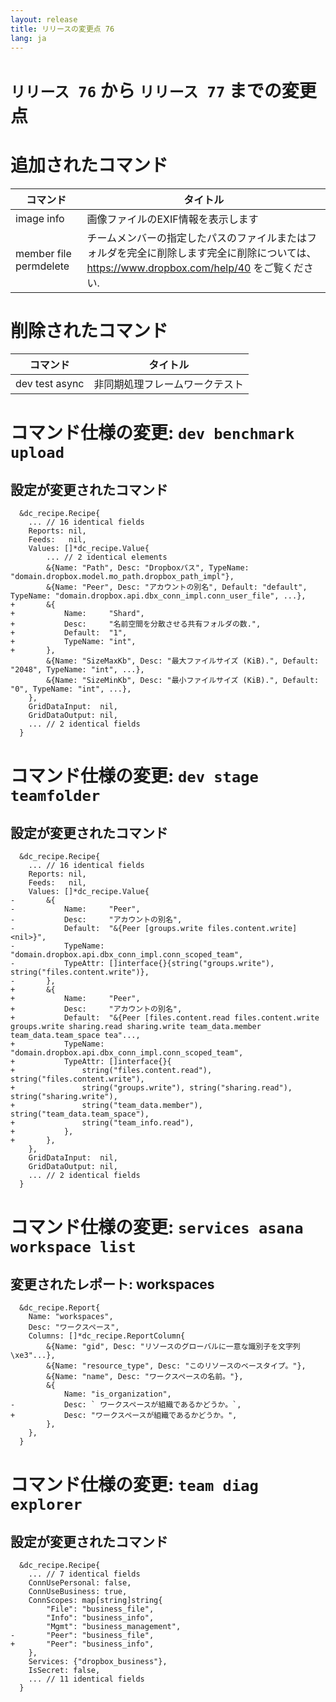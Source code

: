 ```yaml
---
layout: release
title: リリースの変更点 76
lang: ja
---
```


# `リリース 76` から `リリース 77` までの変更点

# 追加されたコマンド


| コマンド               | タイトル                                                                                                                                    |
|------------------------|---------------------------------------------------------------------------------------------------------------------------------------------|
| image info             | 画像ファイルのEXIF情報を表示します                                                                                                          |
| member file permdelete | チームメンバーの指定したパスのファイルまたはフォルダを完全に削除します完全に削除については、https://www.dropbox.com/help/40 をご覧ください. |



# 削除されたコマンド


| コマンド       | タイトル                       |
|----------------|--------------------------------|
| dev test async | 非同期処理フレームワークテスト |



# コマンド仕様の変更: `dev benchmark upload`



## 設定が変更されたコマンド


```
  &dc_recipe.Recipe{
  	... // 16 identical fields
  	Reports: nil,
  	Feeds:   nil,
  	Values: []*dc_recipe.Value{
  		... // 2 identical elements
  		&{Name: "Path", Desc: "Dropboxパス", TypeName: "domain.dropbox.model.mo_path.dropbox_path_impl"},
  		&{Name: "Peer", Desc: "アカウントの別名", Default: "default", TypeName: "domain.dropbox.api.dbx_conn_impl.conn_user_file", ...},
+ 		&{
+ 			Name:     "Shard",
+ 			Desc:     "名前空間を分散させる共有フォルダの数.",
+ 			Default:  "1",
+ 			TypeName: "int",
+ 		},
  		&{Name: "SizeMaxKb", Desc: "最大ファイルサイズ (KiB).", Default: "2048", TypeName: "int", ...},
  		&{Name: "SizeMinKb", Desc: "最小ファイルサイズ (KiB).", Default: "0", TypeName: "int", ...},
  	},
  	GridDataInput:  nil,
  	GridDataOutput: nil,
  	... // 2 identical fields
  }
```
# コマンド仕様の変更: `dev stage teamfolder`



## 設定が変更されたコマンド


```
  &dc_recipe.Recipe{
  	... // 16 identical fields
  	Reports: nil,
  	Feeds:   nil,
  	Values: []*dc_recipe.Value{
- 		&{
- 			Name:     "Peer",
- 			Desc:     "アカウントの別名",
- 			Default:  "&{Peer [groups.write files.content.write] <nil>}",
- 			TypeName: "domain.dropbox.api.dbx_conn_impl.conn_scoped_team",
- 			TypeAttr: []interface{}{string("groups.write"), string("files.content.write")},
- 		},
+ 		&{
+ 			Name:     "Peer",
+ 			Desc:     "アカウントの別名",
+ 			Default:  "&{Peer [files.content.read files.content.write groups.write sharing.read sharing.write team_data.member team_data.team_space tea"...,
+ 			TypeName: "domain.dropbox.api.dbx_conn_impl.conn_scoped_team",
+ 			TypeAttr: []interface{}{
+ 				string("files.content.read"), string("files.content.write"),
+ 				string("groups.write"), string("sharing.read"), string("sharing.write"),
+ 				string("team_data.member"), string("team_data.team_space"),
+ 				string("team_info.read"),
+ 			},
+ 		},
  	},
  	GridDataInput:  nil,
  	GridDataOutput: nil,
  	... // 2 identical fields
  }
```
# コマンド仕様の変更: `services asana workspace list`



## 変更されたレポート: workspaces

```
  &dc_recipe.Report{
  	Name: "workspaces",
  	Desc: "ワークスペース",
  	Columns: []*dc_recipe.ReportColumn{
  		&{Name: "gid", Desc: "リソースのグローバルに一意な識別子を文字列\xe3"...},
  		&{Name: "resource_type", Desc: "このリソースのベースタイプ。"},
  		&{Name: "name", Desc: "ワークスペースの名前。"},
  		&{
  			Name: "is_organization",
- 			Desc: `	ワークスペースが組織であるかどうか。`,
+ 			Desc: "ワークスペースが組織であるかどうか。",
  		},
  	},
  }
```
# コマンド仕様の変更: `team diag explorer`



## 設定が変更されたコマンド


```
  &dc_recipe.Recipe{
  	... // 7 identical fields
  	ConnUsePersonal: false,
  	ConnUseBusiness: true,
  	ConnScopes: map[string]string{
  		"File": "business_file",
  		"Info": "business_info",
  		"Mgmt": "business_management",
- 		"Peer": "business_file",
+ 		"Peer": "business_info",
  	},
  	Services: {"dropbox_business"},
  	IsSecret: false,
  	... // 11 identical fields
  }
```
